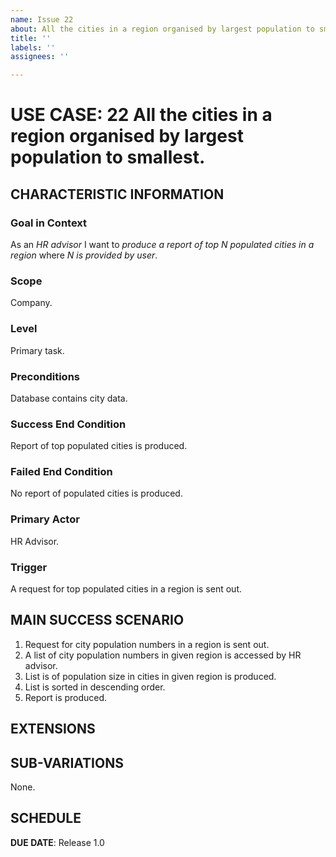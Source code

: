 ```yaml
---
name: Issue 22
about: All the cities in a region organised by largest population to smallest.
title: ''
labels: ''
assignees: ''

---
```


# USE CASE: 22 All the cities in a region organised by largest population to smallest.
## CHARACTERISTIC INFORMATION

### Goal in Context

As an *HR advisor* I want to *produce a report of top N populated cities in a region* where *N is provided by user*.

### Scope

Company.

### Level

Primary task.

### Preconditions

Database contains city data.

### Success End Condition

Report of top populated cities is produced.

### Failed End Condition

No report of populated cities is produced.

### Primary Actor

HR Advisor.

### Trigger

A request for top populated cities in a region is sent out.

## MAIN SUCCESS SCENARIO

1. Request for city population numbers in a region is sent out.
2. A list of city population numbers in given region is accessed by HR advisor.
3. List is of population size in cities in given region is produced.
4. List is sorted in descending order.
5. Report is produced.

## EXTENSIONS

## SUB-VARIATIONS

None.

## SCHEDULE

**DUE DATE**: Release 1.0
